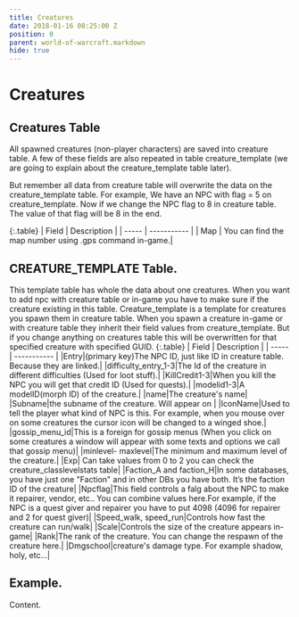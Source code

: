 ```yaml
---
title: Creatures
date: 2018-01-16 00:25:00 Z
position: 0
parent: world-of-warcraft.markdown
hide: true
---
```


# Creatures

## Creatures Table

All spawned creatures (non-player characters) are saved into creature table. A few of these fields are also repeated in table creature_template (we are going to explain about the creature_template table later).

But remember all data from creature table will overwrite the data on the creature_template table. For example, We have an NPC with flag = 5 on creature_template. Now if we change the NPC flag to 8 in creature table. The value of that flag will be 8 in the end.

{:.table}
| Field | Description |
| ----- | ----------- |
| Map | You can find the map number using .gps command in-game.|


## CREATURE_TEMPLATE Table.
This template table has whole the data about one creatures. When you want to add npc with creature table or in-game you have to make sure if the creature existing in this table. Creature_template is a template for creatures you spawn them in creature table. When you spawn a creature in-game or with creature table they inherit their field values from creature_template. But if you change anything on creatures table this will be overwritten for that specified creature with specified GUID.
{:.table}
| Field | Description |
| ----- | ----------- |
|Entry|(primary key)The NPC ID, just like ID in creature table. Because they are linked.|
|difficulty_entry_1-3|The Id of the creature in different difficulties (Used for loot stuff).|
|KillCredit1-3|When you kill the NPC you will get that credit ID (Used for quests).|
|modelid1-3|A modelID(morph ID) of the creature.|
|name|The creature's name|
|Subname|the subname of the creature. Will appear on <Subname here>|
|IconName|Used to tell the player what kind of NPC is this. For example, when you mouse over on some creatures the cursor icon will be changed to a winged shoe.|
|gossip_menu_id|This is a foreign for gossip menus (When you click on some creatures a window will appear with some texts and options we call that gossip menu)|
|minlevel- maxlevel|The minimum and maximum level of the creature.|
|Exp| Can take values from 0 to 2 you can check the creature_classlevelstats table|
|Faction_A and faction_H|In some databases, you have just one "Faction" and in other DBs you have both. It’s the faction ID of the creature|
|Npcflag|This field controls a falg about the NPC to make it repairer, vendor, etc.. You can combine values here.For example, if the NPC is a quest giver and repairer you have to put 4098 (4096 for repairer and 2 for quest giver)|
|Speed_walk, speed_run|Controls how fast the creature can run/walk|
|Scale|Controls the size of the creature appears in-game|
|Rank|The rank of the creature. You can change the respawn of the creature here.|
|Dmgschool|creature's damage type. For example shadow, holy, etc...|

## Example.
Content.
